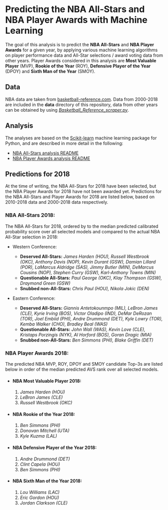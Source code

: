 # Predicting the NBA All-Stars and NBA Player Awards with Machine Learning

The goal of this analysis is to predict the **NBA All-Stars** and **NBA Player Awards** for a given year, by applying various machine learning algorithms on player performance data and All-Star selections / award voting data from other years. Player Awards considered in this analysis are **Most Valuable Player** (MVP), **Rookie of the Year** (ROY), **Defensive Player of the Year** (DPOY) and **Sixth Man of the Year** (SMOY).

## Data

NBA data are taken from [basketball-reference.com](https://www.basketball-reference.com). Data from 2000-2018 are included in the **data** directory of this repository, data from other years can be obtained by using [*Basketball_Reference_scraper.py*](Basketball_Reference_scraper.py).

## Analysis

The analyses are based on the [Scikit-learn](http://scikit-learn.org) machine learning package for Python, and are described in more detail in the following:

- [NBA All-Stars analysis README](README_AllStars.md)
- [NBA Player Awards analysis README](README_PlayerAwards.md)

## Predictions for 2018

At the time of writing, the NBA All-Stars for 2018 have been selected, but the NBA Player Awards for 2018 have not been awarded yet. Predictions for the NBA All-Stars and Player Awards for 2018 are listed below, based on 2010-2018 data and 2000-2018 data respectively.

### NBA All-Stars 2018:

The NBA All-Stars for 2018, ordered by to the median predicted calibrated probability score over all selected models and compared to the actual NBA All-Star selection in 2018:

- Western Conference:

	- **Deserved All-Stars:** *James Harden (HOU), Russell Westbrook (OKC), Anthony Davis (NOP), Kevin Durant (GSW), Damian Lillard (POR), LaMarcus Aldridge (SAS), Jimmy Butler (MIN), DeMarcus Cousins (NOP), Stephen Curry (GSW), Karl-Anthony Towns (MIN)*
	- **Questionable All-Stars:** *Paul George (OKC), Klay Thompson (GSW), Draymond Green (GSW)*
	- **Snubbed non-All-Stars:** *Chris Paul (HOU), Nikola Jokic (DEN)*

- Eastern Conference:

	- **Deserved All-Stars:** *Giannis Antetokounmpo (MIL), LeBron James (CLE), Kyrie Irving (BOS), Victor Oladipo (IND), DeMar DeRozan (TOR), Joel Embiid (PHI), Andre Drummond (DET), Kyle Lowry (TOR), Kemba Walker (CHO), Bradley Beal (WAS)*
	- **Questionable All-Stars:** *John Wall (WAS), Kevin Love (CLE), Kristaps Porzingis (NYK), Al Horford (BOS), Goran Dragic (MIA)*
	- **Snubbed non-All-Stars:** *Ben Simmons (PHI), Blake Griffin (DET)*

### NBA Player Awards 2018:

The predicted NBA MVP, ROY, DPOY and SMOY candidate Top-3s are listed below in order of the median predicted AVS rank over all selected models.

- #### NBA Most Valuable Player 2018:

	1. *James Harden (HOU)*
	2. *LeBron James (CLE)* 
	3. *Russell Westbrook (OKC)* 

- #### NBA Rookie of the Year 2018:

	1. *Ben Simmons (PHI)*
	2. *Donovan Mitchell (UTA)*
	3. *Kyle Kuzma (LAL)*

- #### NBA Defensive Player of the Year 2018:

	1. *Andre Drummond (DET)*
	2. *Clint Capela (HOU)*
	3. *Ben Simmons (PHI)*

- #### NBA Sixth Man of the Year 2018:

	1. *Lou Williams (LAC)*
	2. *Eric Gordon (HOU)*
	3. *Jordan Clarkson (CLE)*

